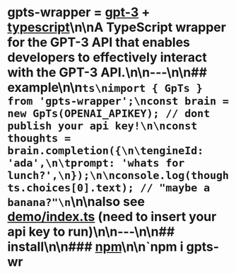 # gpts-wrapper = [gpt-3](https://openai.com/blog/openai-api/) + [typescript](https://www.typescriptlang.org/)\n\nA TypeScript wrapper for the GPT-3 API that enables developers to effectively interact with the GPT-3 API.\n\n---\n\n## example\n\n```ts\nimport { GpTs } from 'gpts-wrapper';\nconst brain = new GpTs(OPENAI_APIKEY); // dont publish your api key!\n\nconst thoughts = brain.completion({\n\tengineId: 'ada',\n\tprompt: 'whats for lunch?',\n});\n\nconsole.log(thoughts.choices[0].text); // "maybe a banana?"\n```\n\nalso see [demo/index.ts](https://github.com/UXTQ/gpts-wrapper/blob/main/demo/index.ts) (need to insert your api key to run)\n\n---\n\n## install\n\n### [npm](https://www.npmjs.com/package/gpts)\n\n`npm i gpts-wr